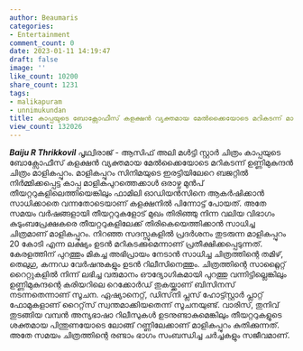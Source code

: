 ```yaml
---
author: Beaumaris
categories:
- Entertainment
comment_count: 0
date: 2023-01-11 14:19:47
draft: false
image: ''
like_count: 10200
share_count: 1231
tags:
- malikapuram
- unnimukundan
title: കാപ്പയുടെ ബോക്സോഫീസ് കളക്ഷൻ വ്യക്തമായ മേൽക്കൈയോടെ മറികടന്ന് മാളികപ്പുറം
view_count: 132026
---
```


**_Baiju R Thrikkovil_** പൃഥ്വിരാജ് - ആസിഫ് അലി മൾട്ടി സ്റ്റാർ ചിത്രം കാപ്പയുടെ ബോക്സോഫീസ് കളക്ഷൻ വ്യക്തമായ മേൽക്കൈയോടെ മറികടന്ന് ഉണ്ണിമുകുന്ദൻ ചിത്രം മാളികപ്പുറം. മാളികപ്പുറം സിനിമയുടെ ഇരട്ടിയിലേറെ ബജറ്റിൽ നിർമ്മിക്കപ്പെട്ട കാപ്പ മാളികപുറത്തെക്കാൾ ഒരാഴ്ച മുൻപ് തീയറ്ററുകളിലെത്തിയെങ്കിലും ഫാമിലി ഓഡിയൻസിനെ ആകർഷിക്കാൻ സാധിക്കാതെ വന്നതോടെയാണ് കളക്ഷനിൽ പിന്നോട്ട് പോയത്. അതേ സമയം വർഷങ്ങളായി തീയറ്ററുകളോട് മുഖം തിരിഞ്ഞു നിന്ന വലിയ വിഭാഗം കുടുംബപ്രേക്ഷകരെ തീയറ്ററുകളിലേക്ക് തിരികെയെത്തിക്കാൻ സാധിച്ച ചിത്രമാണ് മാളികപ്പുറം. നിറഞ്ഞ സദസ്സുകളിൽ പ്രദർശനം തുടരുന്ന മാളികപ്പുറം 20 കോടി എന്ന ലക്ഷ്യം ഉടൻ മറികടക്കുമെന്നാണ് പ്രതീക്ഷിക്കപ്പെടുന്നത്. കേരളത്തിന് പുറത്തും മികച്ച അഭിപ്രായം നേടാൻ സാധിച്ച ചിത്രത്തിന്റെ തമിഴ്, തെലുഗു, കന്നഡ വേർഷനുകളും ഉടൻ റിലീസിനെത്തും. ചിത്രത്തിന്റെ സാറ്റ്ലൈറ്റ് റൈറ്റുകളിൽ നിന്ന് ലഭിച്ച വരുമാനം ഔദ്യോഗികമായി പുറത്തു വന്നിട്ടില്ലെങ്കിലും ഉണ്ണിമുകുന്ദന്റെ കരിയറിലെ റെക്കോർഡ് തുകയ്ക്കാണ് ബിസിനസ് നടന്നതെന്നാണ് സൂചന. ഏഷ്യാനെറ്റ്, ഡിസ്‌നി പ്ലസ് ഹോട്ട്സ്റ്റാർ പ്ലാറ്റ് ഫോമുകളാണ് റൈറ്റ്‌സ് സ്വന്തമാക്കിയതെന്ന് സൂചനയുണ്ട്. വാരിസ്, തുനിവ് തുടങ്ങിയ വമ്പൻ അന്യഭാഷാ റിലീസുകൾ ഉടനുണ്ടാകുമെങ്കിലും തീയറ്ററുകളുടെ ശക്തമായ പിന്തുണയോടെ ലോങ്ങ് റണ്ണിലേക്കാണ് മാളികപ്പുറം കുതിക്കുന്നത്‌. അതേ സമയം ചിത്രത്തിന്റെ രണ്ടാം ഭാഗം സംബന്ധിച്ച ചർച്ചകളും സജീവമാണ്.